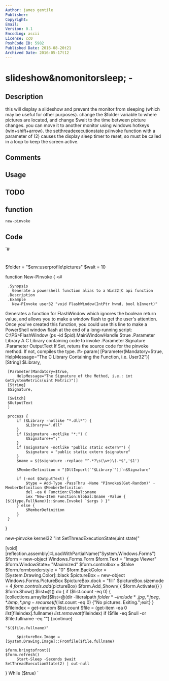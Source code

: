 ```yaml
---
Author: james gentile
Publisher: 
Copyright: 
Email: 
Version: 0.1
Encoding: ascii
License: cc0
PoshCode ID: 5982
Published Date: 2016-08-20t21
Archived Date: 2016-05-17t12
---
```


# slideshow&nomonitorsleep; - 

## Description

this will display a slideshow and prevent the monitor from sleeping (which may be useful for other purposes). change the $folder variable to where pictures are located, and change $wait to the time between picture changes. you can move it to another monitor using windows hotkeys (win+shift+arrow). the setthreadexecutionstate p/invoke function with a parameter of (2) causes the display sleep timer to reset, so must be called in a loop to keep the screen active.

## Comments



## Usage



## TODO



## function

`new-pinvoke`

## Code

`#
 #
 $folder = "$env:userprofile\pictures"
 $wait = 10
 
 function New-PInvoke
 {
   <#
 
     .Synopsis
       Generate a powershell function alias to a Win32|C api function
     .Description
     .Example
       New-PInvoke user32 "void FlashWindow(IntPtr hwnd, bool bInvert)"
 
 Generates a function for FlashWindow which ignores the boolean return value, and allows you to make a window flash to get the user's attention. Once you've created this function, you could use this line to make a PowerShell window flash at the end of a long-running script:
         C:\PS>FlashWindow (ps -id $pid).MainWindowHandle $true
     .Parameter Library
         A C Library containing code to invoke
     .Parameter Signature
     .Parameter OutputText
         If Set, retuns the source code for the pinvoke method.
         If not, compiles the type. 
     #>
     param(
     [Parameter(Mandatory=$true, 
         HelpMessage="The C Library Containing the Function, i.e. User32")]
     [String]
     $Library,
 
     [Parameter(Mandatory=$true,
         HelpMessage="The Signature of the Method, i.e.: int GetSystemMetrics(uint Metric)")]
     [String]
     $Signature,
 
     [Switch]
     $OutputText
     )
 
     process {
         if ($Library -notlike "*.dll*") {
             $Library+=".dll"
         }
         if ($signature -notlike "*;") {
             $Signature+=";"
         }
         if ($signature -notlike "public static extern*") {
             $signature = "public static extern $signature"
         }
         $name = $($signature -replace "^.*?\s(\w+)\(.*$",'$1')
 
         $MemberDefinition = "[DllImport(`"$Library`")]`n$Signature"
 
         if (-not $OutputText) {
             $type = Add-Type -PassThru -Name "PInvoke$(Get-Random)" -MemberDefinition $MemberDefinition
             del -ea 0 Function:Global:$name
             iex "New-Item Function:Global:$name -Value { [$($type.FullName)]::$name.Invoke( `$args ) }"
         } else {
             $MemberDefinition
         }
     }
 }
 
 new-pinvoke kernel32 "int SetThreadExecutionState(uint state)"
 
 [void][reflection.assembly]::LoadWithPartialName("System.Windows.Forms")
 $form = new-object Windows.Forms.Form
 $form.Text = "Image Viewer"
 $form.WindowState= "Maximized"
 $form.controlbox = $false
 $form.formborderstyle = "0"
 $form.BackColor = [System.Drawing.Color]::black
 $pictureBox = new-object Windows.Forms.PictureBox
 $pictureBox.dock = "fill"
 $pictureBox.sizemode = 4
 $form.controls.add($pictureBox)
 $form.Add_Shown( { $form.Activate()} )
 $form.Show()
 $list=@()
 do
 {
 	if ($list.count -eq 0) 
     	{ 
 		[collections.arraylist]$list=@(dir -literalpath $folder * -include *.jpg, *.jpeg, *.bmp, *.png -recurse)
 		if ($list.count -eq 0) {"No pictures. Exiting.";exit}
     	}
     	$fileindex = get-random $list.count	
 	$file = (get-item -ea 0 $list[$fileindex].fullname)
 	$list.removeat($fileindex)
 	if ($file -eq $null -or $file.fullname -eq "") {continue}
 	
 	"$($file.fullname)"
 	
         $pictureBox.Image = [System.Drawing.Image]::Fromfile($file.fullname)
 	
 	$form.bringtofront()
 	$form.refresh()
         Start-Sleep -Seconds $wait  
 	SetThreadExecutionState(2) | out-null
 }
 While ($true)
`

